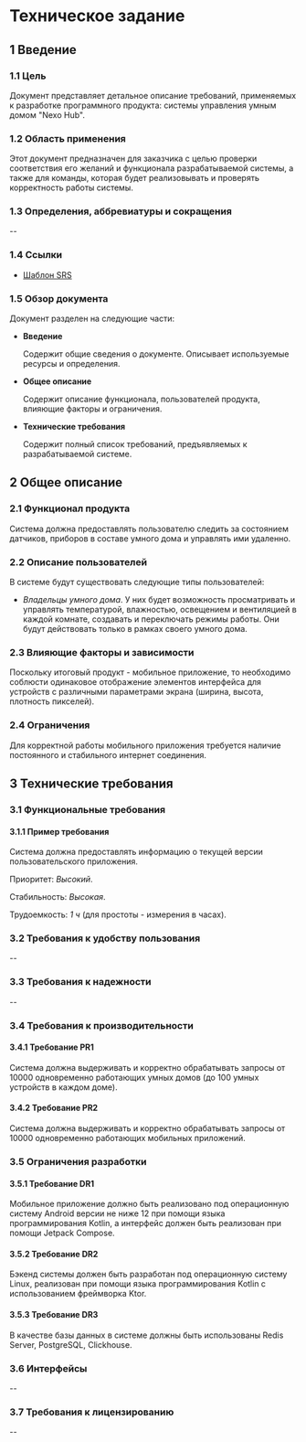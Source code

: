 # Техническое задание

## 1 Введение

### 1.1 Цель

Документ представляет детальное описание требований, применяемых к разработке
программного продукта: системы управления умным домом "Nexo Hub".

### 1.2 Область применения

Этот документ предназначен для заказчика с целью проверки соответствия его
желаний и функционала разрабатываемой системы, а также для команды, которая
будет реализовывать и проверять корректность работы системы.

### 1.3 Определения, аббревиатуры и сокращения

--

### 1.4 Ссылки

- [Шаблон SRS][srs-template]

[srs-template]: https://docs.google.com/document/d/11aTUhjJxHqDMJGTDXDKh_8U_f2YVWKBS/edit?usp=sharing&ouid=112239579841283566048&rtpof=true&sd=true

### 1.5 Обзор документа

Документ разделен на следующие части:

- **Введение**

  Содержит общие сведения о документе. Описывает используемые ресурсы
  и определения.

- **Общее описание**

  Содержит описание функционала, пользователей продукта, влияющие факторы
  и ограничения.

- **Технические требования**

  Содержит полный список требований, предъявляемых к разрабатываемой системе.

## 2 Общее описание

### 2.1 Функционал продукта

Система должна предоставлять пользователю следить за состоянием датчиков,
приборов в составе умного дома и управлять ими удаленно.

### 2.2 Описание пользователей

В системе будут существовать следующие типы пользователей:

- *Владельцы умного дома*. У них будет возможность просматривать и управлять
  температурой, влажностью, освещением и вентиляцией в каждой комнате,
  создавать и переключать режимы работы. Они будут действовать только в рамках
  своего умного дома.

### 2.3 Влияющие факторы и зависимости

Поскольку итоговый продукт - мобильное приложение, то необходимо соблюсти
одинаковое отображение элементов интерфейса для устройств с различными
параметрами экрана (ширина, высота, плотность пикселей).

### 2.4 Ограничения

Для корректной работы мобильного приложения требуется наличие постоянного и
стабильного интернет соединения.

## 3 Технические требования

### 3.1 Функциональные требования

#### 3.1.1 Пример требования

Система должна предоставлять информацию о текущей версии пользовательского
приложения.

Приоритет: *Высокий*.

Стабильность: *Высокая*.

Трудоемкость: *1 ч* (для простоты - измерения в часах).

### 3.2 Требования к удобству пользования

--

### 3.3 Требования к надежности

--

### 3.4 Требования к производительности

#### 3.4.1 Требование PR1

Система должна выдерживать и корректно обрабатывать запросы от 10000
одновременно работающих умных домов (до 100 умных устройств в каждом доме).

#### 3.4.2 Требование PR2

Система должна выдерживать и корректно обрабатывать запросы от 10000 
одновременно работающих мобильных приложений.

### 3.5 Ограничения разработки

#### 3.5.1 Требование DR1

Мобильное приложение должно быть реализовано под операционную систему Android
версии не ниже 12 при помощи языка программирования Kotlin, а интерфейс должен
быть реализован при помощи Jetpack Compose.

#### 3.5.2 Требование DR2

Бэкенд системы должен быть разработан под операционную систему Linux,
реализован при помощи языка программирования Kotlin с использованием фреймворка
Ktor.

#### 3.5.3 Требование DR3

В качестве базы данных в системе должны быть использованы Redis Server,
PostgreSQL, Clickhouse.

### 3.6 Интерфейсы

--

### 3.7 Требования к лицензированию

--
